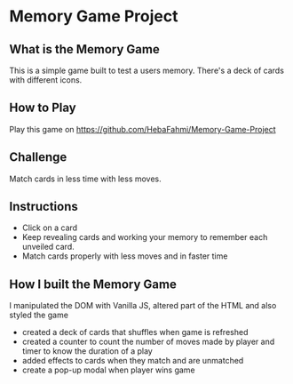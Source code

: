 # Memory Game Project

## What is the Memory Game
This is a simple game built to test a users memory. There's a deck of cards with different icons. 

## How to Play

Play this game on https://github.com/HebaFahmi/Memory-Game-Project

## Challenge
Match cards in less time with less moves.

## Instructions
* Click on a card
* Keep revealing cards and working your memory to remember each unveiled card.
* Match cards properly with less moves and in faster time


## How I built the Memory Game
I manipulated the DOM with Vanilla JS, altered part of the HTML and also styled the game
* created a deck of cards that shuffles when game is refreshed
* created a counter to count the number of moves made by player and timer to know the duration of a play
* added effects to cards when they match and are unmatched
* create a pop-up modal when player wins game

